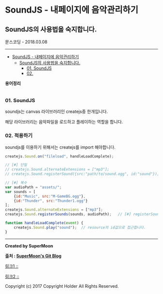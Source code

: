 # SoundJS - 내페이지에 음악관리하기
## SoundJS의 사용법을 숙지합니다.
<div class="pull-right"> 문스코딩 - 2018.03.08 </div>

---

<!-- @import "[TOC]" {cmd="toc" depthFrom=1 depthTo=6 orderedList=false} -->
<!-- code_chunk_output -->

* [SoundJS - 내페이지에 음악관리하기](#soundjs-내페이지에-음악관리하기)
	* [SoundJS의 사용법을 숙지합니다.](#soundjs의-사용법을-숙지합니다)
		* [01. SoundJS](#01-soundjs)
		* [02.](#02)

<!-- /code_chunk_output -->

**용어정리**
```

```

### 01. SoundJS

soundjs는 canvas 라이브러리인 createjs중 한개입니다.

해당 라이브러리는 음악파일을 로드하고 플레이하는 역할을 합니다.

### 02. 적용하기

soundjs를 이용하기 위해서는 createjs를 import 해야합니다.

```js
createjs.Sound.on("fileload", handleLoadComplete);

// [#] 단일
// createjs.Sound.alternateExtensions = ["mp3"];
// createjs.Sound.registerSound({src:"path/to/sound.ogg", id:"sound"});

// [#] 복수
var audioPath = "assets/";
var sounds = [
    {id:"Music", src:"M-GameBG.ogg"},
    {id:"Thunder", src:"Thunder1.ogg"}
];
createjs.Sound.alternateExtensions = ["mp3"];
createjs.Sound.registerSounds(sounds, audioPath);   // [#] registerSounds (s를 주의하세요!)

function handleLoadComplete(event) {
	createjs.Sound.play("sound");  // resource의 id값으로 접근합니다.
}
```

---

**Created by SuperMoon**

**출처 : [SuperMoon's Git Blog](https://github.com/jm921106)**

[링크1 :: ]()

[링크2 :: ]()

Copyright (c) 2017 Copyright Holder All Rights Reserved.
